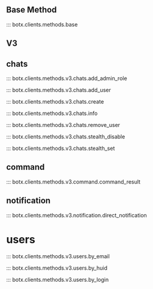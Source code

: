 ## Base Method

::: botx.clients.methods.base

## V3

## chats

::: botx.clients.methods.v3.chats.add_admin_role

::: botx.clients.methods.v3.chats.add_user

::: botx.clients.methods.v3.chats.create

::: botx.clients.methods.v3.chats.info

::: botx.clients.methods.v3.chats.remove_user

::: botx.clients.methods.v3.chats.stealth_disable

::: botx.clients.methods.v3.chats.stealth_set

## command

::: botx.clients.methods.v3.command.command_result


## notification

::: botx.clients.methods.v3.notification.direct_notification

# users

::: botx.clients.methods.v3.users.by_email

::: botx.clients.methods.v3.users.by_huid

::: botx.clients.methods.v3.users.by_login
